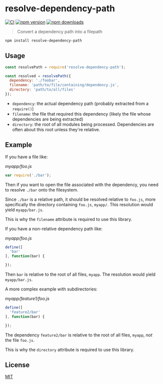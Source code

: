 # resolve-dependency-path

[![CI](https://img.shields.io/github/actions/workflow/status/dependents/node-resolve-dependency-path/ci.yml?branch=main&label=CI&logo=github)](https://github.com/dependents/node-resolve-dependency-path/actions/workflows/ci.yml?query=branch%3Amain)
[![npm version](https://img.shields.io/npm/v/resolve-dependency-path?logo=npm&logoColor=fff)](https://www.npmjs.com/package/resolve-dependency-path)
[![npm downloads](https://img.shields.io/npm/dm/resolve-dependency-path)](https://www.npmjs.com/package/resolve-dependency-path)

> Convert a dependency path into a filepath

```sh
npm install resolve-dependency-path
```

## Usage

```js
const resolvePath = require('resolve-dependency-path');

const resolved = resolvePath({
  dependency: './foobar',
  filename: 'path/to/file/containing/dependency.js',
  directory: 'path/to/all/files'
});
```

* `dependency`: the actual dependency path (probably extracted from a `require()`)
* `filename`: the file that required this dependency (likely the file whose dependencies are being extracted)
* `directory`: the root of all modules being processed. Dependencies are often about this root unless they're relative.

## Example

If you have a file like:

*myapp/foo.js*

```js
var require('./bar');
```

Then if you want to open the file associated with the dependency, you need to resolve `./bar` onto the filesystem.

Since `./bar` is a relative path, it should be resolved relative to `foo.js`,
more specifically the directory containing `foo.js`, `myapp/`. This resolution would yield
`myapp/bar.js`.

This is why the `filename` attribute is required to use this library.

If you have a non-relative dependency path like:

*myapp/foo.js*

```js
define([
  'bar'
], function(bar) {

});
```

Then `bar` is relative to the root of all files, `myapp`. The resolution would yield
`myapp/bar.js`.

A more complex example with subdirectories:

*myapp/feature1/foo.js*

```js
define([
  'feature2/bar'
], function(bar) {

});
```

The dependency `feature2/bar` is relative to the root of all files, `myapp`, *not* the file `foo.js`.

This is why the `directory` attribute is required to use this library.

## License

[MIT](LICENSE)
